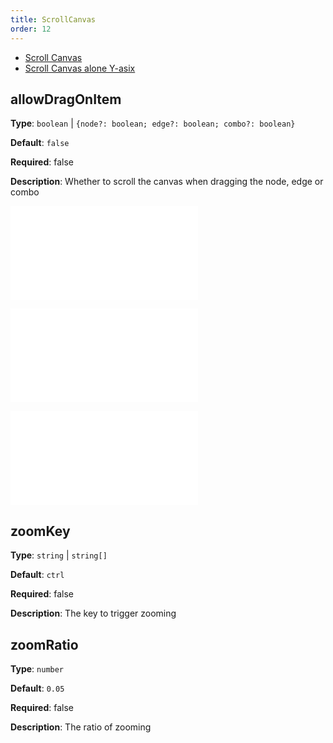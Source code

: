 ```yaml
---
title: ScrollCanvas
order: 12
---
```


- [Scroll Canvas](/examples/interaction/moveCanvas/#scrollBoth)
- [Scroll Canvas alone Y-asix](/examples/interaction/moveCanvas/#scrollY)

## allowDragOnItem

**Type**: `boolean` | `{node?: boolean; edge?: boolean; combo?: boolean}`

**Default**: `false`

**Required**: false

**Description**: Whether to scroll the canvas when dragging the node, edge or combo

<embed src="../../common/BehaviorDirection.en.md"></embed>

<embed src="../../common/BehaviorEnableOptimize.en.md"></embed>

<embed src="../../common/BehaviorScalableRange.en.md"></embed>

## zoomKey

**Type**: `string` | `string[]`

**Default**: `ctrl`

**Required**: false

**Description**: The key to trigger zooming

## zoomRatio

**Type**: `number`

**Default**: `0.05`

**Required**: false

**Description**: The ratio of zooming

